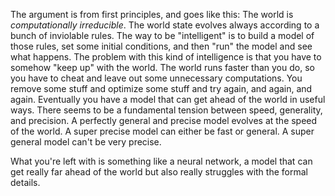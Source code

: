 The argument is from first principles, and goes like this: The world is _computationally irreducible_. The world state evolves always according to a bunch of inviolable rules. The way to be "intelligent" is to build a model of those rules, set some initial conditions, and then "run" the model and see what happens. The problem with this kind of intelligence is that you have to somehow "keep up" with the world. The world runs faster than you do, so you have to cheat and leave out some unnecessary computations. You remove some stuff and optimize some stuff and try again, and again, and again. Eventually you have a model that can get ahead of the world in useful ways. There seems to be a fundamental tension between speed, generality, and precision. A perfectly general and precise model evolves at the speed of the world. A super precise model can either be fast or general. A super general model can't be very precise.

What you're left with is something like a neural network, a model that can get really far ahead of the world but also really struggles with the formal details.